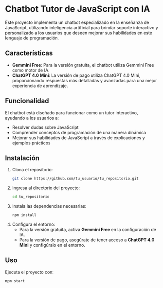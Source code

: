 # Chatbot Tutor de JavaScript con IA

Este proyecto implementa un chatbot especializado en la enseñanza de JavaScript, utilizando inteligencia artificial para brindar soporte interactivo y personalizado a los usuarios que deseen mejorar sus habilidades en este lenguaje de programación.

## Características

- **Gemmini Free**: Para la versión gratuita, el chatbot utiliza Gemmini Free como motor de IA.
- **ChatGPT 4.0 Mini**: La versión de pago utiliza ChatGPT 4.0 Mini, proporcionando respuestas más detalladas y avanzadas para una mejor experiencia de aprendizaje.

## Funcionalidad

El chatbot está diseñado para funcionar como un tutor interactivo, ayudando a los usuarios a:

- Resolver dudas sobre JavaScript
- Comprender conceptos de programación de una manera dinámica
- Mejorar sus habilidades de JavaScript a través de explicaciones y ejemplos prácticos

## Instalación

1. Clona el repositorio:
    ```bash
    git clone https://github.com/tu_usuario/tu_repositorio.git
    ```
2. Ingresa al directorio del proyecto:
    ```bash
    cd tu_repositorio
    ```
3. Instala las dependencias necesarias:
    ```bash
    npm install
    ```
4. Configura el entorno:
    - Para la versión gratuita, activa **Gemmini Free** en la configuración de IA.
    - Para la versión de pago, asegúrate de tener acceso a **ChatGPT 4.0 Mini** y configúralo en el entorno.

## Uso

Ejecuta el proyecto con:
```bash
npm start
